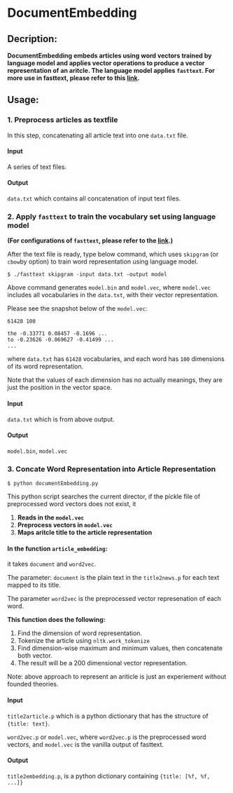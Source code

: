 # DocumentEmbedding

## Decription:

**DocumentEmbedding embeds articles using word vectors trained by language model and applies vector operations to produce a vector representation of an aritcle. The language model applies ```fasttext```. For more use in fasttext, please refer to this [link](https://github.com/facebookresearch/fastText).**

## Usage:

### 1. Preprocess articles as textfile

In this step, concatenating all article text into one ```data.txt``` file.

#### Input
A series of text files.
#### Output
``data.txt`` which contains all concatenation of input text files.

### 2. Apply ``fasttext`` to train the vocabulary set using language model

**(For configurations of ``fasttext``, please refer to the [link](https://github.com/facebookresearch/fastText).)**

After the text file is ready, type below command, which uses ```skipgram``` (or ```cbow```by option)  to train word representation using language model.

```$ ./fasttext skipgram -input data.txt -output model```

Above command generates ```model.bin``` and ```model.vec```, where ```model.vec``` includes all vocabularies in the ```data.txt```, with their vector representation.

Please see the snapshot below of the ```model.vec```:

```
61428 100

the -0.33771 0.08457 -0.1696 ...
to -0.23626 -0.069627 -0.41499 ...
...
```
where ```data.txt``` has ```61428``` vocabularies, and each word has ```100``` dimensions of its word representation.

Note that the values of each dimension has no actually meanings, they are just the position in the vector space.

#### Input
```data.txt``` which is from above output.
#### Output
```model.bin```, ```model.vec```

### 3. Concate Word Representation into Article Representation

```$ python documentEmbedding.py```

This python script searches the current director, if the pickle file of preprocessed word vectors does not exist, it 
1. **Reads in the ```model.vec```**
2. **Preprocess vectors in ```model.vec```**
3. **Maps aritcle title to the article representation**




#### In the function ```article_embedding```:

it takes ```document``` and ```word2vec```.

The parameter: ```document``` is the plain text in the ```title2news.p``` for each text mapped to its title.

The parameter ```word2vec``` is the preprocessed vector represenation of each word.

**This function does the following:**

1. Find the dimension of word representation.
2. Tokenize the article using ``nltk.work_tokenize``
3. Find dimension-wise maximum and minimum values, then concatenate both vector.
4. The result will be a 200 dimensional vector representation.

Note: above approach to represent an ariticle is just an experiement without founded theories.


#### Input
```title2article.p``` which is a python dictionary that has the structure of ```{title: text}```.

```word2vec.p``` or ```model.vec```, where ```word2vec.p``` is the preprocessed word vectors, and ```model.vec``` is the vanilla output of fasttext.

#### Output
```title2embedding.p```, is a python dictionary containing ```{title: [%f, %f, ...]}```




